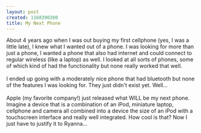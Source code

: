 ```yaml
--- 
layout: post
created: 1168390380
title: My Next Phone
---
```

About 4 years ago when I was out buying my first cellphone (yes, I was a little late), I knew what I wanted out of a phone.  I was looking for more than just a phone, I wanted a phone that also had internet and could connect to regular wireless (like a laptop) as well.  I looked at all sorts of phones, some of which kind of had the functionality but none really worked that well.<br /><br />I ended up going with a moderately nice phone that had bluetooth but none of the features I was looking for.  They just didn't exist yet.  Well...<br /><br />Apple (my favorite company!) just released what WILL be my next phone.  Imagine a device that is a combination of an iPod, miniature laptop, cellphone and camera all combined into a device the size of an iPod with a touchscreen interface and really well integrated.  How cool is that?  Now I just have to justify it to Ryanna...
